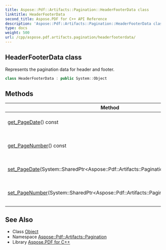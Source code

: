 ```yaml
---
title: Aspose::Pdf::Artifacts::Pagination::HeaderFooterData class
linktitle: HeaderFooterData
second_title: Aspose.PDF for C++ API Reference
description: 'Aspose::Pdf::Artifacts::Pagination::HeaderFooterData class. Represents the pagination data for header and footer in C++.'
type: docs
weight: 500
url: /cpp/aspose.pdf.artifacts.pagination/headerfooterdata/
---
```

## HeaderFooterData class


Represents the pagination data for header and footer.

```cpp
class HeaderFooterData : public System::Object
```

## Methods

| Method | Description |
| --- | --- |
| [get_PageDate](./get_pagedate/)() const | Gets the date settings. |
| [get_PageNumber](./get_pagenumber/)() const | Gets the page number settings. |
| [set_PageDate](./set_pagedate/)(System::SharedPtr\<Aspose::Pdf::Artifacts::Pagination::PageDate\>) | Sets the date settings. |
| [set_PageNumber](./set_pagenumber/)(System::SharedPtr\<Aspose::Pdf::Artifacts::Pagination::PageNumber\>) | Sets the page number settings. |
## See Also

* Class [Object](../../system/object/)
* Namespace [Aspose::Pdf::Artifacts::Pagination](../)
* Library [Aspose.PDF for C++](../../)
